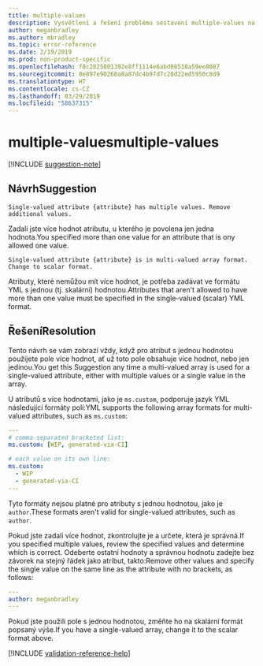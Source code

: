 ```yaml
---
title: multiple-values
description: Vysvětlení a řešení problému sestavení multiple-values na webu Docs
author: meganbradley
ms.author: mbradley
ms.topic: error-reference
ms.date: 2/19/2019
ms.prod: non-product-specific
ms.openlocfilehash: f8c2825801392e8ff1114e6abd08518a59ee8087
ms.sourcegitcommit: 8e897e90268a8a87dc4b97d7c28d22ed5950c8d9
ms.translationtype: HT
ms.contentlocale: cs-CZ
ms.lasthandoff: 03/29/2019
ms.locfileid: "58637315"
---
```

# <a name="multiple-values"></a><span data-ttu-id="b3950-103">multiple-values</span><span class="sxs-lookup"><span data-stu-id="b3950-103">multiple-values</span></span>

[!INCLUDE [suggestion-note](includes/suggestion-note.md)]

## <a name="suggestion"></a><span data-ttu-id="b3950-104">Návrh</span><span class="sxs-lookup"><span data-stu-id="b3950-104">Suggestion</span></span>

`Single-valued attribute {attribute} has multiple values. Remove additional values.`

<span data-ttu-id="b3950-105">Zadali jste více hodnot atributu, u kterého je povolena jen jedna hodnota.</span><span class="sxs-lookup"><span data-stu-id="b3950-105">You specified more than one value for an attribute that is ony allowed one value.</span></span>

`Single-valued attribute {attribute} is in multi-valued array format. Change to scalar format.`

<span data-ttu-id="b3950-106">Atributy, které nemůžou mít více hodnot, je potřeba zadávat ve formátu YML s jednou (tj. skalární) hodnotou.</span><span class="sxs-lookup"><span data-stu-id="b3950-106">Attributes that aren't allowed to have more than one value must be specified in the single-valued (scalar) YML format.</span></span>

## <a name="resolution"></a><span data-ttu-id="b3950-107">Řešení</span><span class="sxs-lookup"><span data-stu-id="b3950-107">Resolution</span></span>

<span data-ttu-id="b3950-108">Tento návrh se vám zobrazí vždy, když pro atribut s jednou hodnotou použijete pole více hodnot, ať už toto pole obsahuje více hodnot, nebo jen jedinou.</span><span class="sxs-lookup"><span data-stu-id="b3950-108">You get this Suggestion any time a multi-valued array is used for a single-valued attribute, either with multiple values or a single value in the array.</span></span>

<span data-ttu-id="b3950-109">U atributů s více hodnotami, jako je `ms.custom`, podporuje jazyk YML následující formáty polí:</span><span class="sxs-lookup"><span data-stu-id="b3950-109">YML supports the following array formats for multi-valued attributes, such as `ms.custom`:</span></span>

```yml
---
# comma-separated bracketed list:
ms.custom: [WIP, generated-via-CI]

# each value on its own line:
ms.custom:
  - WIP
  - generated-via-CI
---
```

<span data-ttu-id="b3950-110">Tyto formáty nejsou platné pro atributy s jednou hodnotou, jako je `author`.</span><span class="sxs-lookup"><span data-stu-id="b3950-110">These formats aren't valid for single-valued attributes, such as `author`.</span></span>

<span data-ttu-id="b3950-111">Pokud jste zadali více hodnot, zkontrolujte je a určete, která je správná.</span><span class="sxs-lookup"><span data-stu-id="b3950-111">If you specified multiple values, review the specified values and determine which is correct.</span></span> <span data-ttu-id="b3950-112">Odeberte ostatní hodnoty a správnou hodnotu zadejte bez závorek na stejný řádek jako atribut, takto:</span><span class="sxs-lookup"><span data-stu-id="b3950-112">Remove other values and specify the single value on the same line as the attribute with no brackets, as follows:</span></span>

```yml
---
author: meganbradley
---
```

<span data-ttu-id="b3950-113">Pokud jste použili pole s jednou hodnotou, změňte ho na skalární formát popsaný výše.</span><span class="sxs-lookup"><span data-stu-id="b3950-113">If you have a single-valued array, change it to the scalar format above.</span></span>

<!--make sure to add this file to your includes folder and verify the path-->
[!INCLUDE [validation-reference-help](includes/validation-reference-help.md)]
